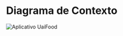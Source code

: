 # Diagrama de Contexto

![Aplicativo UaiFood](https://github.com/ICEI-PUC-Minas-PMV-SInt/pmv-sint-2023-2-e4-proj-dist-t1-time2-projuaifood/assets/102733574/8c6f3bc4-5c43-44fb-9462-ee261a010607)



